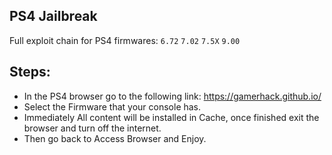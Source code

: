 ## PS4 Jailbreak
Full exploit chain for PS4 firmwares: `6.72` `7.02` `7.5X` `9.00`

## Steps:

- In the PS4 browser go to the following link: https://gamerhack.github.io/
- Select the Firmware that your console has.
- Immediately All content will be installed in Cache, once finished exit the browser and turn off the internet.
- Then go back to Access Browser and Enjoy.
